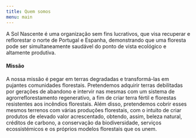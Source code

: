 ```yaml
---
title: Quem somos
menu: main
---
```


A Sol Nascente é uma organização sem fins lucrativos, que visa recuperar e reflorestar o norte de Portugal e Espanha, demonstrando que uma floresta pode ser simultaneamente saudável do ponto de vista ecológico e altamente produtiva.

#### Missão
A nossa missão é pegar em terras degradadas e transformá-las em pujantes comunidades florestais. Pretendemos adquirir terras debilitadas por gerações de abandono e intervir nas mesmas com um sistema de agrorreflorestamento regenerativo, a fim de criar terra fértil e florestas resistentes aos incêndios florestais. Além disso, pretendemos cobrir esses mesmos terrenos com várias produções florestais, com o intuito de criar produtos de elevado valor acrescentado, obtendo, assim, beleza natural, créditos de carbono, a conservação da biodiversidade, serviços ecossistémicos e os próprios modelos florestais que os unem.
